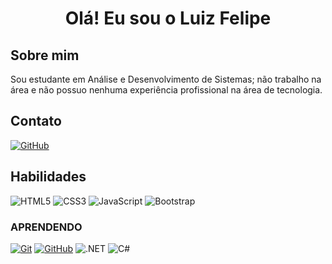 <h1 align="center">Olá! Eu sou o Luiz Felipe </h1>

## Sobre mim

Sou estudante em Análise e Desenvolvimento de Sistemas; não trabalho na área e não possuo nenhuma experiência profissional na área de tecnologia.

## Contato

[![GitHub](https://img.shields.io/badge/GitHub-000?style=for-the-badge&logo=github&logoColor=30A3DC)]()

## Habilidades

![HTML5](https://img.shields.io/badge/HTML5-E34F26?style=for-the-badge&logo=html5&logoColor=white)
![CSS3](https://img.shields.io/badge/CSS3-1572B6?style=for-the-badge&logo=css3&logoColor=white)
![JavaScript](https://img.shields.io/badge/JavaScript-F7DF1E?style=for-the-badge&logo=javascript&logoColor=black)
![Bootstrap](https://img.shields.io/badge/-boostrap-0D1117?style=for-the-badge&logo=bootstrap&labelColor=0D1117)

 ### APRENDENDO
 
[![Git](https://img.shields.io/badge/Git-000?style=for-the-badge&logo=git&logoColor=E94D5F)]()
[![GitHub](https://img.shields.io/badge/GitHub-000?style=for-the-badge&logo=github&logoColor=30A3DC)]()
![.NET](https://img.shields.io/badge/.NET-000?style=for-the-badge&logo=.net&logoColor=white)
![C#](https://img.shields.io/badge/C%23-000?style=for-the-badge&logo=c-sharp&logoColor=white)
